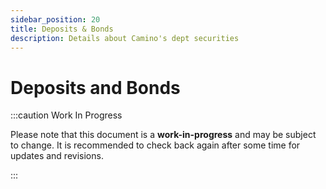 ```yaml
---
sidebar_position: 20
title: Deposits & Bonds
description: Details about Camino's dept securities
---
```


# Deposits and Bonds

:::caution Work In Progress

Please note that this document is a **work-in-progress** and may be subject to change. It is recommended to check back again after some time for updates and revisions.

:::
